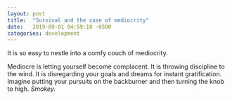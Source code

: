 ```yaml
---
layout: post
title:  "Survival and the case of mediocrity"
date:   2019-09-01 04:59:18 -0500
categories: development
---
```

It is so easy to nestle into a comfy couch of mediocrity.

Mediocre is letting yourself become complacent. It is throwing discipline to the wind. It is disregarding your goals and dreams for instant gratification. Imagine putting your pursuits on the backburner and then turning the knob to high. *Smokey.*

